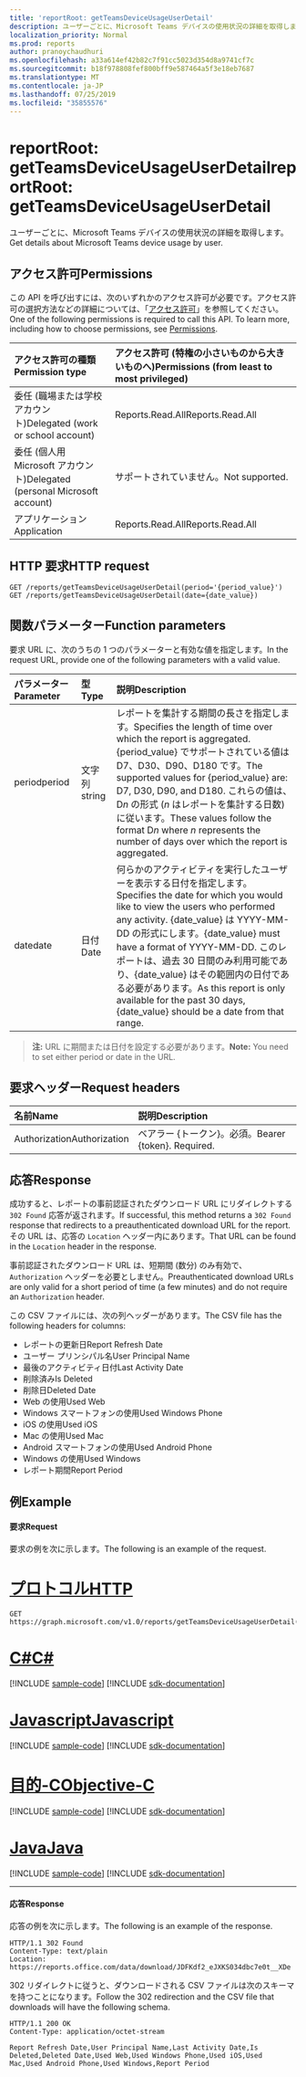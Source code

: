 ```yaml
---
title: 'reportRoot: getTeamsDeviceUsageUserDetail'
description: ユーザーごとに、Microsoft Teams デバイスの使用状況の詳細を取得します。
localization_priority: Normal
ms.prod: reports
author: pranoychaudhuri
ms.openlocfilehash: a33a614ef42b82c7f91cc5023d354d8a9741cf7c
ms.sourcegitcommit: b18f978808fef800bff9e587464a5f3e18eb7687
ms.translationtype: MT
ms.contentlocale: ja-JP
ms.lasthandoff: 07/25/2019
ms.locfileid: "35855576"
---
```

# <a name="reportroot-getteamsdeviceusageuserdetail"></a><span data-ttu-id="4006b-103">reportRoot: getTeamsDeviceUsageUserDetail</span><span class="sxs-lookup"><span data-stu-id="4006b-103">reportRoot: getTeamsDeviceUsageUserDetail</span></span>

<span data-ttu-id="4006b-104">ユーザーごとに、Microsoft Teams デバイスの使用状況の詳細を取得します。</span><span class="sxs-lookup"><span data-stu-id="4006b-104">Get details about Microsoft Teams device usage by user.</span></span>

## <a name="permissions"></a><span data-ttu-id="4006b-105">アクセス許可</span><span class="sxs-lookup"><span data-stu-id="4006b-105">Permissions</span></span>

<span data-ttu-id="4006b-p101">この API を呼び出すには、次のいずれかのアクセス許可が必要です。アクセス許可の選択方法などの詳細については、「[アクセス許可](/graph/permissions-reference)」を参照してください。</span><span class="sxs-lookup"><span data-stu-id="4006b-p101">One of the following permissions is required to call this API. To learn more, including how to choose permissions, see [Permissions](/graph/permissions-reference).</span></span>

| <span data-ttu-id="4006b-108">アクセス許可の種類</span><span class="sxs-lookup"><span data-stu-id="4006b-108">Permission type</span></span>                        | <span data-ttu-id="4006b-109">アクセス許可 (特権の小さいものから大きいものへ)</span><span class="sxs-lookup"><span data-stu-id="4006b-109">Permissions (from least to most privileged)</span></span> |
| :------------------------------------- | :--------------------------------------- |
| <span data-ttu-id="4006b-110">委任 (職場または学校アカウント)</span><span class="sxs-lookup"><span data-stu-id="4006b-110">Delegated (work or school account)</span></span>     | <span data-ttu-id="4006b-111">Reports.Read.All</span><span class="sxs-lookup"><span data-stu-id="4006b-111">Reports.Read.All</span></span>                         |
| <span data-ttu-id="4006b-112">委任 (個人用 Microsoft アカウント)</span><span class="sxs-lookup"><span data-stu-id="4006b-112">Delegated (personal Microsoft account)</span></span> | <span data-ttu-id="4006b-113">サポートされていません。</span><span class="sxs-lookup"><span data-stu-id="4006b-113">Not supported.</span></span>                           |
| <span data-ttu-id="4006b-114">アプリケーション</span><span class="sxs-lookup"><span data-stu-id="4006b-114">Application</span></span>                            | <span data-ttu-id="4006b-115">Reports.Read.All</span><span class="sxs-lookup"><span data-stu-id="4006b-115">Reports.Read.All</span></span>                         |

## <a name="http-request"></a><span data-ttu-id="4006b-116">HTTP 要求</span><span class="sxs-lookup"><span data-stu-id="4006b-116">HTTP request</span></span>

<!-- { "blockType": "samples" } -->

```http
GET /reports/getTeamsDeviceUsageUserDetail(period='{period_value}')
GET /reports/getTeamsDeviceUsageUserDetail(date={date_value})
```

## <a name="function-parameters"></a><span data-ttu-id="4006b-117">関数パラメーター</span><span class="sxs-lookup"><span data-stu-id="4006b-117">Function parameters</span></span>

<span data-ttu-id="4006b-118">要求 URL に、次のうちの 1 つのパラメーターと有効な値を指定します。</span><span class="sxs-lookup"><span data-stu-id="4006b-118">In the request URL, provide one of the following parameters with a valid value.</span></span>

| <span data-ttu-id="4006b-119">パラメーター</span><span class="sxs-lookup"><span data-stu-id="4006b-119">Parameter</span></span> | <span data-ttu-id="4006b-120">型</span><span class="sxs-lookup"><span data-stu-id="4006b-120">Type</span></span>   | <span data-ttu-id="4006b-121">説明</span><span class="sxs-lookup"><span data-stu-id="4006b-121">Description</span></span>                              |
| :-------- | :----- | :--------------------------------------- |
| <span data-ttu-id="4006b-122">period</span><span class="sxs-lookup"><span data-stu-id="4006b-122">period</span></span>    | <span data-ttu-id="4006b-123">文字列</span><span class="sxs-lookup"><span data-stu-id="4006b-123">string</span></span> | <span data-ttu-id="4006b-124">レポートを集計する期間の長さを指定します。</span><span class="sxs-lookup"><span data-stu-id="4006b-124">Specifies the length of time over which the report is aggregated.</span></span> <span data-ttu-id="4006b-125">{period_value} でサポートされている値は D7、D30、D90、D180 です。</span><span class="sxs-lookup"><span data-stu-id="4006b-125">The supported values for {period_value} are: D7, D30, D90, and D180.</span></span> <span data-ttu-id="4006b-126">これらの値は、D*n* の形式 (*n* はレポートを集計する日数) に従います。</span><span class="sxs-lookup"><span data-stu-id="4006b-126">These values follow the format D*n* where *n* represents the number of days over which the report is aggregated.</span></span> |
| <span data-ttu-id="4006b-127">date</span><span class="sxs-lookup"><span data-stu-id="4006b-127">date</span></span>      | <span data-ttu-id="4006b-128">日付</span><span class="sxs-lookup"><span data-stu-id="4006b-128">Date</span></span>   | <span data-ttu-id="4006b-129">何らかのアクティビティを実行したユーザーを表示する日付を指定します。</span><span class="sxs-lookup"><span data-stu-id="4006b-129">Specifies the date for which you would like to view the users who performed any activity.</span></span> <span data-ttu-id="4006b-130">{date_value} は YYYY-MM-DD の形式にします。</span><span class="sxs-lookup"><span data-stu-id="4006b-130">{date_value} must have a format of YYYY-MM-DD.</span></span> <span data-ttu-id="4006b-131">このレポートは、過去 30 日間のみ利用可能であり、{date_value} はその範囲内の日付である必要があります。</span><span class="sxs-lookup"><span data-stu-id="4006b-131">As this report is only available for the past 30 days, {date_value} should be a date from that range.</span></span> |

> <span data-ttu-id="4006b-132">**注:** URL に期間または日付を設定する必要があります。</span><span class="sxs-lookup"><span data-stu-id="4006b-132">**Note:** You need to set either period or date in the URL.</span></span>

## <a name="request-headers"></a><span data-ttu-id="4006b-133">要求ヘッダー</span><span class="sxs-lookup"><span data-stu-id="4006b-133">Request headers</span></span>

| <span data-ttu-id="4006b-134">名前</span><span class="sxs-lookup"><span data-stu-id="4006b-134">Name</span></span>          | <span data-ttu-id="4006b-135">説明</span><span class="sxs-lookup"><span data-stu-id="4006b-135">Description</span></span>               |
| :------------ | :------------------------ |
| <span data-ttu-id="4006b-136">Authorization</span><span class="sxs-lookup"><span data-stu-id="4006b-136">Authorization</span></span> | <span data-ttu-id="4006b-p104">ベアラー {トークン}。必須。</span><span class="sxs-lookup"><span data-stu-id="4006b-p104">Bearer {token}. Required.</span></span> |

## <a name="response"></a><span data-ttu-id="4006b-139">応答</span><span class="sxs-lookup"><span data-stu-id="4006b-139">Response</span></span>

<span data-ttu-id="4006b-140">成功すると、レポートの事前認証されたダウンロード URL にリダイレクトする `302 Found` 応答が返されます。</span><span class="sxs-lookup"><span data-stu-id="4006b-140">If successful, this method returns a `302 Found` response that redirects to a preauthenticated download URL for the report.</span></span> <span data-ttu-id="4006b-141">その URL は、応答の `Location` ヘッダー内にあります。</span><span class="sxs-lookup"><span data-stu-id="4006b-141">That URL can be found in the `Location` header in the response.</span></span>

<span data-ttu-id="4006b-142">事前認証されたダウンロード URL は、短期間 (数分) のみ有効で、`Authorization` ヘッダーを必要としません。</span><span class="sxs-lookup"><span data-stu-id="4006b-142">Preauthenticated download URLs are only valid for a short period of time (a few minutes) and do not require an `Authorization` header.</span></span>

<span data-ttu-id="4006b-143">この CSV ファイルには、次の列ヘッダーがあります。</span><span class="sxs-lookup"><span data-stu-id="4006b-143">The CSV file has the following headers for columns:</span></span>

- <span data-ttu-id="4006b-144">レポートの更新日</span><span class="sxs-lookup"><span data-stu-id="4006b-144">Report Refresh Date</span></span>
- <span data-ttu-id="4006b-145">ユーザー プリンシパル名</span><span class="sxs-lookup"><span data-stu-id="4006b-145">User Principal Name</span></span>
- <span data-ttu-id="4006b-146">最後のアクティビティ日付</span><span class="sxs-lookup"><span data-stu-id="4006b-146">Last Activity Date</span></span>
- <span data-ttu-id="4006b-147">削除済み</span><span class="sxs-lookup"><span data-stu-id="4006b-147">Is Deleted</span></span>
- <span data-ttu-id="4006b-148">削除日</span><span class="sxs-lookup"><span data-stu-id="4006b-148">Deleted Date</span></span>
- <span data-ttu-id="4006b-149">Web の使用</span><span class="sxs-lookup"><span data-stu-id="4006b-149">Used Web</span></span>
- <span data-ttu-id="4006b-150">Windows スマートフォンの使用</span><span class="sxs-lookup"><span data-stu-id="4006b-150">Used Windows Phone</span></span>
- <span data-ttu-id="4006b-151">iOS の使用</span><span class="sxs-lookup"><span data-stu-id="4006b-151">Used iOS</span></span>
- <span data-ttu-id="4006b-152">Mac の使用</span><span class="sxs-lookup"><span data-stu-id="4006b-152">Used Mac</span></span>
- <span data-ttu-id="4006b-153">Android スマートフォンの使用</span><span class="sxs-lookup"><span data-stu-id="4006b-153">Used Android Phone</span></span>
- <span data-ttu-id="4006b-154">Windows の使用</span><span class="sxs-lookup"><span data-stu-id="4006b-154">Used Windows</span></span>
- <span data-ttu-id="4006b-155">レポート期間</span><span class="sxs-lookup"><span data-stu-id="4006b-155">Report Period</span></span>

## <a name="example"></a><span data-ttu-id="4006b-156">例</span><span class="sxs-lookup"><span data-stu-id="4006b-156">Example</span></span>

#### <a name="request"></a><span data-ttu-id="4006b-157">要求</span><span class="sxs-lookup"><span data-stu-id="4006b-157">Request</span></span>

<span data-ttu-id="4006b-158">要求の例を次に示します。</span><span class="sxs-lookup"><span data-stu-id="4006b-158">The following is an example of the request.</span></span>


# <a name="httptabhttp"></a>[<span data-ttu-id="4006b-159">プロトコル</span><span class="sxs-lookup"><span data-stu-id="4006b-159">HTTP</span></span>](#tab/http)
<!-- {
  "blockType": "request",
  "name": "reportroot_getteamsdeviceusageuserdetail"
}-->

```http
GET https://graph.microsoft.com/v1.0/reports/getTeamsDeviceUsageUserDetail(period='D7')
```
# <a name="ctabcsharp"></a>[<span data-ttu-id="4006b-160">C#</span><span class="sxs-lookup"><span data-stu-id="4006b-160">C#</span></span>](#tab/csharp)
[!INCLUDE [sample-code](../includes/snippets/csharp/reportroot-getteamsdeviceusageuserdetail-csharp-snippets.md)]
[!INCLUDE [sdk-documentation](../includes/snippets/snippets-sdk-documentation-link.md)]

# <a name="javascripttabjavascript"></a>[<span data-ttu-id="4006b-161">Javascript</span><span class="sxs-lookup"><span data-stu-id="4006b-161">Javascript</span></span>](#tab/javascript)
[!INCLUDE [sample-code](../includes/snippets/javascript/reportroot-getteamsdeviceusageuserdetail-javascript-snippets.md)]
[!INCLUDE [sdk-documentation](../includes/snippets/snippets-sdk-documentation-link.md)]

# <a name="objective-ctabobjc"></a>[<span data-ttu-id="4006b-162">目的-C</span><span class="sxs-lookup"><span data-stu-id="4006b-162">Objective-C</span></span>](#tab/objc)
[!INCLUDE [sample-code](../includes/snippets/objc/reportroot-getteamsdeviceusageuserdetail-objc-snippets.md)]
[!INCLUDE [sdk-documentation](../includes/snippets/snippets-sdk-documentation-link.md)]

# <a name="javatabjava"></a>[<span data-ttu-id="4006b-163">Java</span><span class="sxs-lookup"><span data-stu-id="4006b-163">Java</span></span>](#tab/java)
[!INCLUDE [sample-code](../includes/snippets/java/reportroot-getteamsdeviceusageuserdetail-java-snippets.md)]
[!INCLUDE [sdk-documentation](../includes/snippets/snippets-sdk-documentation-link.md)]

---


#### <a name="response"></a><span data-ttu-id="4006b-164">応答</span><span class="sxs-lookup"><span data-stu-id="4006b-164">Response</span></span>

<span data-ttu-id="4006b-165">応答の例を次に示します。</span><span class="sxs-lookup"><span data-stu-id="4006b-165">The following is an example of the response.</span></span>

<!-- {
  "blockType": "response",
  "truncated": true,
  "@odata.type": "microsoft.graph.report"
} -->

```http
HTTP/1.1 302 Found
Content-Type: text/plain
Location: https://reports.office.com/data/download/JDFKdf2_eJXKS034dbc7e0t__XDe
```

<span data-ttu-id="4006b-166">302 リダイレクトに従うと、ダウンロードされる CSV ファイルは次のスキーマを持つことになります。</span><span class="sxs-lookup"><span data-stu-id="4006b-166">Follow the 302 redirection and the CSV file that downloads will have the following schema.</span></span>

<!-- { "blockType": "ignored" } --> 

```http
HTTP/1.1 200 OK
Content-Type: application/octet-stream

Report Refresh Date,User Principal Name,Last Activity Date,Is Deleted,Deleted Date,Used Web,Used Windows Phone,Used iOS,Used Mac,Used Android Phone,Used Windows,Report Period
```
<!-- uuid: 8fcb5dbc-d5aa-4681-8e31-b001d5168d79 
2015-10-25 14:57:30 UTC -->
<!-- {
  "type": "#page.annotation",
  "description": "Example",
  "keywords": "",
  "section": "documentation",
  "tocPath": "",
  "suppressions": [
  ]
}-->
